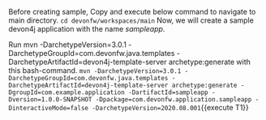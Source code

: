 Before creating sample, Copy and execute below command to navigate to main directory.
`cd devonfw/workspaces/main`
Now, we will create a sample devon4j application with the name *sampleapp*.





Run mvn -DarchetypeVersion=3.0.1 -DarchetypeGroupId=com.devonfw.java.templates -DarchetypeArtifactId=devon4j-template-server archetype:generate with this bash-command.
`mvn -DarchetypeVersion=3.0.1 -DarchetypeGroupId=com.devonfw.java.templates -DarchetypeArtifactId=devon4j-template-server archetype:generate -DgroupId=com.example.application -DartifactId=sampleapp -Dversion=1.0.0-SNAPSHOT -Dpackage=com.devonfw.application.sampleapp -DinteractiveMode=false -DarchetypeVersion=2020.08.001`{{execute T1}} 



